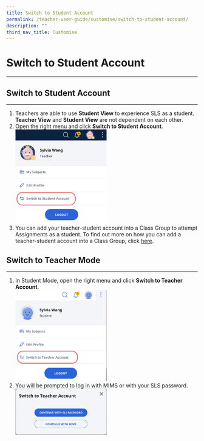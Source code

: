 ```yaml
---
title: Switch to Student Account
permalink: /teacher-user-guide/customise/switch-to-student-account/
description: ""
third_nav_title: Customise
---
```

<h1>Switch to Student Account</h1>
<hr>

<h2>Switch to Student Account</h2>
<hr>

<ol>
  <li>Teachers are able to use <strong>Student View</strong> to experience SLS as a student. <strong>Teacher View</strong> and <strong>Student View</strong> are not dependent on each other.</li>
  <li>Open the right menu and click <strong>Switch to Student Account</strong>.</li>
	<img style="width: 50%;" src="/images/2Teacher/Cu-TeacherStudent.png">
  
  <li>You can add your teacher-student account into a Class Group to attempt Assignments as a student. To find out more on how you can add a teacher-student account into a Class Group, click <a href="https://docs.learning.moe.edu.sg/sls-user-guide/vle/teacher/ClassGroupManagement/AddTeachersAsStudents.html">here</a>.</li>
</ol>

<h2>Switch to Teacher Mode</h2>
<hr>

<ol>
  <li>In Student Mode, open the right menu and click <strong>Switch to Teacher Account</strong>.</li>
  
<img style="width: 50%;" src="/images/2Teacher/Cu-TeacherStudent1.png">
  
  <li>You will be prompted to log in with MIMS or with your SLS password. <img style="width: 50%;" src="/images/2Teacher/Cu-TeacherStudent2.png"></li>
</ol>